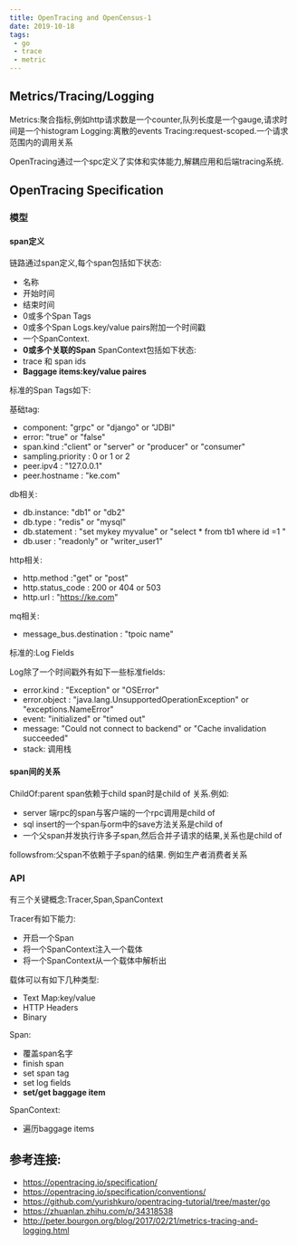 ```yaml
---
title: OpenTracing and OpenCensus-1
date: 2019-10-18
tags:
 - go
 - trace
 - metric
---
```

## Metrics/Tracing/Logging

Metrics:聚合指标,例如http请求数是一个counter,队列长度是一个gauge,请求时间是一个histogram
Logging:离散的events
Tracing:request-scoped.一个请求范围内的调用关系

OpenTracing通过一个spc定义了实体和实体能力,解耦应用和后端tracing系统.

## OpenTracing Specification

### 模型

#### span定义
链路通过span定义,每个span包括如下状态:
* 名称
* 开始时间
* 结束时间
* 0或多个Span Tags
* 0或多个Span Logs.key/value pairs附加一个时间戳
* 一个SpanContext.
* **0或多个关联的Span**
SpanContext包括如下状态:
* trace 和 span ids
* **Baggage items:key/value paires**

标准的Span Tags如下:

基础tag:
* component: "grpc" or "django" or "JDBI"
* error: "true" or "false"
* span.kind :"client" or "server" or "producer" or "consumer"
* sampling.priority : 0 or 1 or 2
* peer.ipv4 : "127.0.0.1"
* peer.hostname : "ke.com"

db相关:
* db.instance: "db1" or "db2"
* db.type : "redis" or "mysql"
* db.statement : "set mykey myvalue" or "select * from tb1 where id =1 "
* db.user : "readonly" or "writer_user1"

http相关:
* http.method :"get" or "post"
* http.status_code : 200 or 404 or 503
* http.url : "https://ke.com"

mq相关:
* message_bus.destination : "tpoic name"

标准的:Log Fields

Log除了一个时间戳外有如下一些标准fields:

* error.kind : "Exception" or "OSError"
* error.object : "java.lang.UnsupportedOperationException" or "exceptions.NameError"
* event: "initialized" or "timed out"
* message: "Could not connect to backend" or "Cache invalidation succeeded"
* stack:  调用栈

#### span间的关系

ChildOf:parent span依赖于child span时是child of 关系.例如:
* server 端rpc的span与客户端的一个rpc调用是child of
* sql insert的一个span与orm中的save方法关系是child of
* 一个父span并发执行许多子span,然后合并子请求的结果,关系也是child of

followsfrom:父span不依赖于子span的结果.
例如生产者消费者关系

### API

有三个关键概念:Tracer,Span,SpanContext

Tracer有如下能力:

* 开启一个Span
* 将一个SpanContext注入一个载体
* 将一个SpanContext从一个载体中解析出

载体可以有如下几种类型:

* Text Map:key/value
* HTTP Headers
* Binary

Span:
* 覆盖span名字
* finish span
* set span tag
* set log fields
* **set/get baggage item**

SpanContext:

* 遍历baggage items


## 参考连接:

* https://opentracing.io/specification/
* https://opentracing.io/specification/conventions/
* https://github.com/yurishkuro/opentracing-tutorial/tree/master/go
* https://zhuanlan.zhihu.com/p/34318538
* http://peter.bourgon.org/blog/2017/02/21/metrics-tracing-and-logging.html
